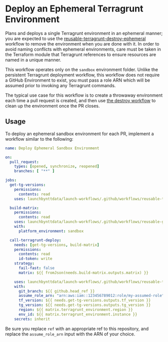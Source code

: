 # Deploy an Ephemeral Terragrunt Environment

Plans and deploys a single Terragrunt environment in an ephemeral manner; you are expected to use the [reusable-terragrunt-destroy-ephemeral](./reusable-terragrunt-destroy-ephemeral.md) workflow to remove the environment when you are done with it. In order to avoid naming conflicts with ephemeral environments, care must be taken in the Terraform module that Terragrunt references to ensure resources are named in a unique manner.

This workflow operates only on the `sandbox` environment folder. Unlike the persistent Terragrunt deployment workflow, this workflow does not require a GitHub Environment to exist, you must pass a role ARN which will be assumed prior to invoking any Terragrunt commands.

The typical use case for this workflow is to create a throwaway environment each time a pull request is created, and then use [the destroy workflow](./reusable-terragrunt-destroy-ephemeral.md) to clean up the environment once the PR closes.

## Usage

To deploy an ephemeral sandbox environment for each PR, implement a workflow similar to the following:

```yaml
name: Deploy Ephemeral Sandbox Environment

on:
  pull_request:
    types: [opened, synchronize, reopened]
    branches: [ "**" ]

jobs:
  get-tg-versions:
    permissions:
      contents: read
    uses: launchbynttdata/launch-workflows/.github/workflows/reusable-terragrunt-versions.yml@ref

  build-matrix:
    permissions:
      contents: read
    uses: launchbynttdata/launch-workflows/.github/workflows/reusable-github-matrix-tg.yml@ref
    with:
      platform_environment: sandbox

  call-terragrunt-deploy:
    needs: [get-tg-versions, build-matrix]
    permissions:
      contents: read
      id-token: write
    strategy:
      fail-fast: false
      matrix: ${{ fromJson(needs.build-matrix.outputs.matrix) }}

    uses: launchbynttdata/launch-workflows/.github/workflows/reusable-terragrunt-deploy-ephemeral.yml@ref
    with:
      git_branch: ${{ github.head_ref }}
      assume_role_arn: "arn:aws:iam::123456789012:role/my-assumed-role"
      tf_version: ${{ needs.get-tg-versions.outputs.tf_version }}
      tg_version: ${{ needs.get-tg-versions.outputs.tg_version }}
      region: ${{ matrix.terragrunt_environment.region }}
      env_id: ${{ matrix.terragrunt_environment.instance }}
    secrets: inherit
```

Be sure you replace `ref` with an appropriate ref to this repository, and replace the `assume_role_arn` input with the ARN of your choice.
